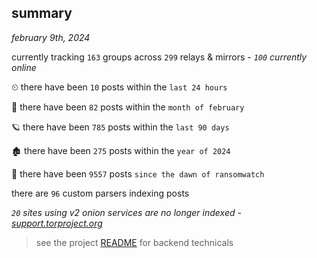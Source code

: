 
## summary
_february 9th, 2024_

currently tracking `163` groups across `299` relays & mirrors - _`100` currently online_

⏲ there have been `10` posts within the `last 24 hours`

🦈 there have been `82` posts within the `month of february`

🪐 there have been `785` posts within the `last 90 days`

🏚 there have been `275` posts within the `year of 2024`

🦕 there have been `9557` posts `since the dawn of ransomwatch`

there are `96` custom parsers indexing posts

_`20` sites using v2 onion services are no longer indexed - [support.torproject.org](https://support.torproject.org/onionservices/v2-deprecation/)_

> see the project [README](https://github.com/joshhighet/ransomwatch#ransomwatch--) for backend technicals
